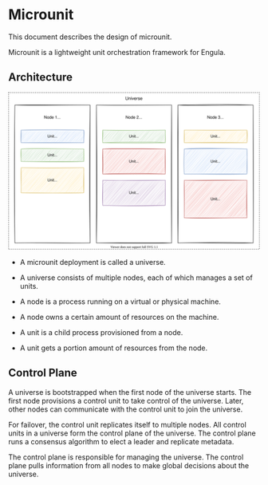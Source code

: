 # Microunit

This document describes the design of microunit.

Microunit is a lightweight unit orchestration framework for Engula.

## Architecture

![Architecture](images/microunit-architecture.drawio.svg)

* A microunit deployment is called a universe.
* A universe consists of multiple nodes, each of which manages a set of units.

* A node is a process running on a virtual or physical machine.
* A node owns a certain amount of resources on the machine.
* A unit is a child process provisioned from a node.
* A unit gets a portion amount of resources from the node.

## Control Plane

A universe is bootstrapped when the first node of the universe starts. The first node provisions a control unit to take control of the universe. Later, other nodes can communicate with the control unit to join the universe.

For failover, the control unit replicates itself to multiple nodes. All control units in a universe form the control plane of the universe. The control plane runs a consensus algorithm to elect a leader and replicate metadata.

The control plane is responsible for managing the universe. The control plane pulls information from all nodes to make global decisions about the universe.
